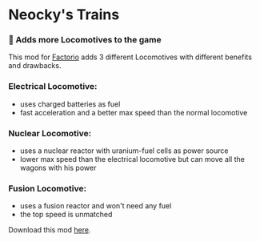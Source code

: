 # Neocky's Trains

### 🚂 Adds more Locomotives to the game

This mod for [Factorio](https://mods.factorio.com/) adds 3 different Locomotives with different benefits and drawbacks.
### Electrical Locomotive: 
- uses charged batteries as fuel
- fast acceleration and a better max speed than the normal locomotive
### Nuclear Locomotive: 
- uses a nuclear reactor with uranium-fuel cells as power source
- lower max speed than the electrical locomotive but can move all the wagons with his power
### Fusion Locomotive: 
- uses a fusion reactor and won't need any fuel
- the top speed is unmatched

Download this mod [here](https://mods.factorio.com/mod/Neockys-Trains).
